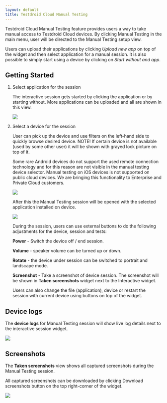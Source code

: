 ```yaml
---
layout: default
title: Testdroid Cloud Manual Testing
---
```


Testdroid Cloud Manual Testing feature provides users a way to take
manual access to Testdroid Cloud devices. By clicking Manual Testing in
the main menu, user will be directed to the Manual Testing setup view.

Users can upload their applications by clicking *Upload new app* on
top of the widget and then select application for a manual session. It
is also possible to simply start using a device by clicking on *Start
without and app*.

## Getting Started 

1. Select application for the session

   The interactive session gets started by clicking the application or
   by starting without. More applications can be uploaded and all are
   shown in this view.

   ![]({{site.github.url}}/assets/user-manuals/interactive_choose_application.png)


1. Select a device for the session

   User can pick up the device and use filters on the left-hand side
   to quickly browse desired device. NOTE! If certain device is not
   available (used by some other user) it will be shown with grayed
   lock picture on top of it.

   Some rare Android devices do not support the used remote connection technology and for this reason are not visible in the manual testing device selector. Manual testing on iOS devices is not supported on public cloud devices. We are bringing this functionality to Enterprise and Private Cloud customers.

   ![]({{site.github.url}}/assets/user-manuals/interactive_select_device.png)

   After this the Manual Testing session will be opened with the selected
   application installed on device.

   ![]({{site.github.url}}/assets/user-manuals/interactive_view.png)

   During the session, users can use external buttons to do the following
   adjustments for the device, session and tests:

   **Power** - Switch the device off / end session.

   **Volume** - speaker volume can be turned up or down.

   **Rotate** - the device under session can be switched to portrait and landscape mode.

   **Screenshot** - Take a screenshot of device session. The screenshot will
   be shown in **Taken screenshots** widget next to the Interactive widget.

   Users can also change the file (application), device or restart the
   session with current device using buttons on top of the widget.
 
## Device logs
 
The **device logs** for Manual Testing session will show live log details
next to the interactive session widget.

![]({{site.github.url}}/assets/user-manuals/interactive_device_logs.png)
   
## Screenshots
 
The **Taken screenshots** view shows all captured screenshots during the
Manual Testing session.

All captured screenshots can be downloaded by clicking Download
screenshots button on the top right-corner of the widget.

![]({{site.github.url}}/assets/user-manuals/interactive_screenshots.png)
